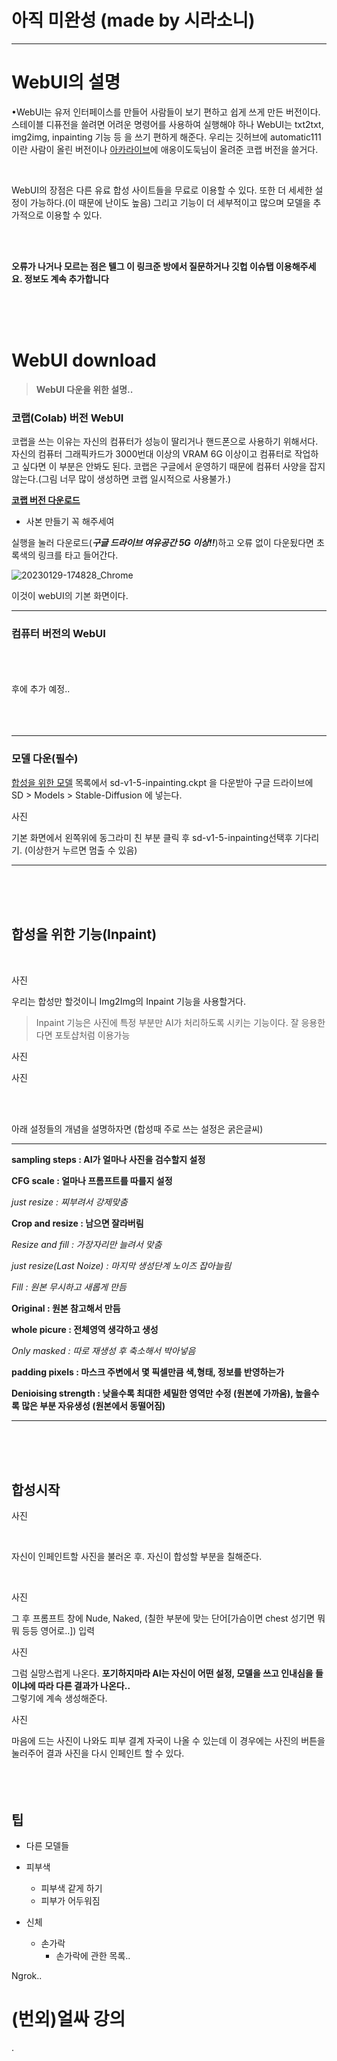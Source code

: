 # 아직 미완성 (made by 시라소니)

---

# WebUI의 설명 

•WebUI는 유저 인터페이스를 만들어 사람들이 보기 편하고 쉽게
  쓰게 만든 버전이다. 스테이블 디퓨전을 쓸려면 어려운 명령어를
  사용하여 실행해야 하나 WebUI는 txt2txt, img2img, inpainting 기능 등
  을 쓰기 편하게 해준다. 우리는 깃허브에 automatic111이란 
  사람이 올린 버전이나 [아카라이브](https://arca.live/b/aiart/60472214)에
  애옹이도둑님이 올려준 코랩 버전을 쓸거다.

<br/>

WebUI의 장점은 다른 유료 합성 사이트들을 무료로 이용할 수 있다.
또한 더 세세한 설정이 가능하다.(이 때문에 난이도 높음) 그리고
기능이 더 세부적이고 많으며 모델을 추가적으로 이용할 수 있다.


<br/>
<br/>

**오류가 나거나 모르는 점은 텔그 이 링크준 방에서 질문하거나 깃헙 이슈탭
이용해주세요. 정보도 계속 추가합니다**

<br/>
<br/>
<br/>

# WebUI download

> **WebUI 다운을 위한 설명..**

### 코랩(Colab) 버전 WebUI

코랩을 쓰는 이유는 자신의 컴퓨터가 성능이 딸리거나 핸드폰으로
사용하기 위해서다. 자신의 컴퓨터 그래픽카드가 3000번대 이상의
VRAM 6G 이상이고 컴퓨터로 작업하고 싶다면 이 부분은 안봐도 된다.
코랩은 구글에서 운영하기 때문에 컴퓨터 사양을 잡지 않는다.(그림 너무
많이 생성하면 코랩 일시적으로 사용불가.)

**[코랩 버전 다운로드](https://colab.research.google.com/drive/1nBaePtwcW_ds7OQdFebcxB91n_aORQY5#scrollTo=UGSqtUJPJoOj)**

* 사본 만들기 꼭 해주세여

실행을 눌러 다운로드(***구글 드라이브 여유공간 5G 이상!!***)하고
오류 없이 다운됬다면 초록색의 링크를 타고 들어간다.

![20230129-174828_Chrome](https://user-images.githubusercontent.com/123804566/215316943-43432151-daa3-4e6b-bf9a-0865158e629f.jpg)


이것이 webUI의 기본 화면이다. 
<br/>
***
### 컴퓨터 버전의 WebUI
<br/>
<br/>
<br/>
후에 추가 예정..
<br/>
<br/>
<br/>
<br/>

***

### 모델 다운(필수)

[합성을 위한 모델](https://huggingface.co/runwayml/stable-diffusion-inpainting/tree/main)
목록에서 sd-v1-5-inpainting.ckpt 을 다운받아
구글 드라이브에 SD > Models > Stable-Diffusion 에 넣는다.

사진

기본 화면에서 왼쪽위에 동그라미 친 부분 클릭 후
sd-v1-5-inpainting선택후 기다리기.
(이상한거 누르면 멈출 수 있음)
***

<br/>
<br/>
<br/>

## 합성을 위한 기능(Inpaint)
<br/>

사진

우리는 합성만 할것이니 Img2Img의
Inpaint 기능을 사용할거다.

> Inpaint 기능은 사진에 특정 부분만 AI가 처리하도록 시키는
기능이다. 잘 응용한다면 포토샵처럼 이용가능

사진

사진

<br/>
<br/>

아래 설정들의 개념을 설명하자면 (합성때 주로 쓰는 설정은 굵은글씨)

***

**sampling steps : AI가 얼마나 사진을 검수할지 설정**

**CFG scale : 얼마나 프롬프트를 따를지 설정**

_just resize : 찌부려서 강제맞춤_

**Crop and resize : 남으면 잘라버림**

_Resize and fill : 가장자리만 늘려서 맞춤_

_just resize(Last Noize) : 마지막 생성단계 노이즈 잡아늘림_

_Fill : 원본 무시하고 새롭게 만듬_

**Original : 원본 참고해서 만듬**

**whole picure : 전체영역 생각하고 생성**

_Only masked : 따로 재생성 후 축소해서 박아넣음_

**padding pixels : 마스크 주변에서 몇 픽셀만큼 색,형태, 정보를 반영하는가**

**Denioising strength : 낮을수록 최대한 세밀한 영역만 수정 (원본에 가까움),
   높을수록 많은 부분 자유생성 (원본에서 동떨어짐)**

***

<br/>
<br/>
<br/>

## 합성시작

사진
 
<br/>

자신이 인페인트할 사진을 불러온 후. 자신이 합성할 부분을 
칠해준다.

<br/>

사진

그 후 프롬프트 창에 Nude, Naked, (칠한 부분에 맞는 단어[가슴이면 chest 성기면 뭐뭐 등등 영어로..]) 입력

사진

그럼 실망스럽게 나온다. **포기하지마라 AI는 자신이 어떤 설정, 모델을 쓰고
인내심을 들이냐에 따라 다른 결과가 나온다..**
<br/>
그렇기에 계속 생성해준다.

사진

마음에 드는 사진이 나와도 피부 결계 자국이 나올 수 있는데 
이 경우에는 사진의 버튼을 눌러주어 결과 사진을 다시 인페인트
할 수 있다. 
<br/>
<br/>
<br/>
<br/>
## 팁

* 다른 모델들

* 피부색 
   * 피부색 같게 하기
   * 피부가 어두워짐

* 신체
   * 손가락
      * 손가락에 관한 목록..

Ngrok..

# (번외)얼싸 강의

.
